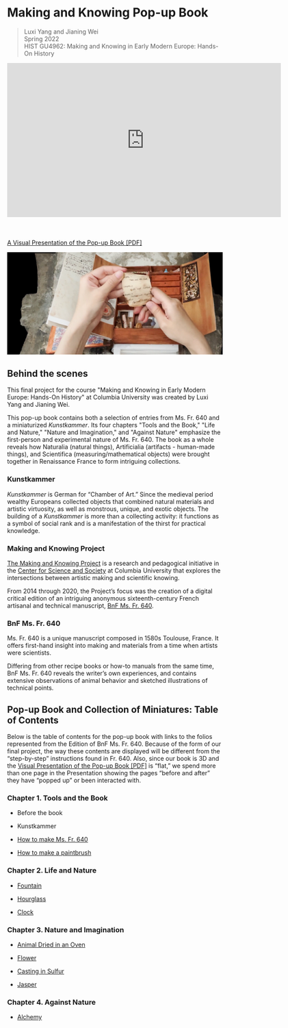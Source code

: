 # Making and Knowing Pop-up Book

>Luxi Yang and Jianing Wei<br/>
Spring 2022<br/>
HIST GU4962: Making and Knowing in Early Modern Europe: Hands-On History<br/>

<iframe title="vimeo-player" src="https://player.vimeo.com/video/710444936?h=b9508dad89" width="640" height="360" frameborder="0"    allowfullscreen></iframe>

<br/><br/>
[A Visual Presentation of the Pop-up Book \[PDF\]](sp22_wei+yang_jianing+luxi_popup-presentation.pdf)

![IMAGE](/images/media-wei+yang/image1.png)

## Behind the scenes

This final project for the course "Making and Knowing in Early Modern
Europe: Hands-On History" at Columbia University was created by Luxi
Yang and Jianing Wei.

This pop-up book contains both a selection of entries from Ms. Fr. 640
and a miniaturized *Kunstkammer*. Its four chapters "Tools and the
Book," "Life and Nature," "Nature and Imagination," and "Against
Nature" emphasize the first-person and experimental nature of Ms. Fr.
640. The book as a whole reveals how Naturalia (natural things),
Artificialia (artifacts - human-made things), and Scientifica
(measuring/mathematical objects) were brought together in Renaissance
France to form intriguing collections.

### Kunstkammer

*Kunstkammer* is German for “Chamber of Art.” Since the medieval period
wealthy Europeans collected objects that combined natural materials and
artistic virtuosity, as well as monstrous, unique, and exotic objects.
The building of a *Kunstkammer* is more than a collecting activity: it
functions as a symbol of social rank and is a manifestation of the
thirst for practical knowledge.

### Making and Knowing Project

[The Making and Knowing Project](https://www.makingandknowing.org/)
is a research and pedagogical initiative in the [Center for Science and
Society](http://scienceandsociety.columbia.edu/) at Columbia University
that explores the intersections between artistic making and scientific
knowing.

From 2014 through 2020, the Project’s focus was the creation of a
digital critical edition of an intriguing anonymous sixteenth-century
French artisanal and technical manuscript, [BnF Ms. Fr. 640](http://gallica.bnf.fr/ark:/12148/btv1b10500001g.r=fr.%20640?rk=150215;2).

### BnF Ms. Fr. 640

Ms. Fr. 640 is a unique manuscript composed in 1580s Toulouse, France.
It offers first-hand insight into making and materials from a time when
artists were scientists.

Differing from other recipe books or how-to manuals from the same time,
BnF Ms. Fr. 640 reveals the writer’s own experiences, and contains
extensive observations of animal behavior and sketched illustrations of
technical points.

## Pop-up Book and Collection of Miniatures: Table of Contents

Below is the table of contents for the pop-up book with links to the
folios represented from the Edition of BnF Ms. Fr. 640. Because of the
form of our final project, the way these contents are displayed will be
different from the “step-by-step” instructions found in Fr. 640. Also,
since our book is 3D and the [Visual Presentation of the Pop-up Book \[PDF\]](sp22_wei+yang_jianing+luxi_popup-presentation.pdf) is “flat,” we spend more than one page in the Presentation
showing the pages “before and after” they have “popped up” or been interacted
with.

### Chapter 1. Tools and the Book

-   Before the book

-   Kunstkammer

-   [How to make Ms. Fr. 640](https://edition640.makingandknowing.org/#/essays/ann_328_ie_19)

-   [How to make a paintbrush](https://edition640.makingandknowing.org/#/folios/58v/f/58v/tl)

### Chapter 2. Life and Nature

-   [Fountain](https://edition640.makingandknowing.org/#/folios/80r/f/80r/tl)

-   [Hourglass](https://edition640.makingandknowing.org/#/folios/10r/f/10r/tl)

-   [Clock](https://edition640.makingandknowing.org/#/folios/82r/f/82r/tl)

### Chapter 3. Nature and Imagination

-   [Animal Dried in an Oven](https://edition640.makingandknowing.org/#/essays/ann_502_ad_20)

-   [Flower](https://edition640.makingandknowing.org/#/folios/120v/f/120v/tl)

-   [Casting in Sulfur](https://edition640.makingandknowing.org/#/essays/ann_007_fa_14)

-   [Jasper](https://edition640.makingandknowing.org/#/essays/ann_045_fa_16)

### Chapter 4. Against Nature

-   [Alchemy](https://edition640.makingandknowing.org/#/folios/80r/f/80r/tl)
